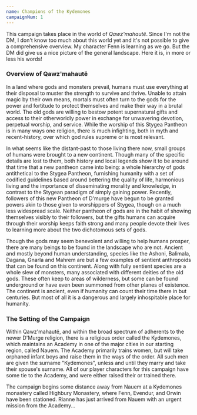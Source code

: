 ```yaml
---
name: Champions of the Kydemones
campaignNum: 1
---
```


This campaign takes place in the world of *Qawz'mahautë*. Since I'm not the DM, I don't know too
much about this world yet and it's not possible to give a comprehensive overview. My character Fenn
is learning as we go. But the DM did give us a nice picture of the general landscape. Here it is,
in more or less his words!

### Overview of Qawz'mahautë

In a land where gods and monsters prevail, humans must use everything at their disposal to muster
the strength to survive and thrive. Unable to attain magic by their own means, mortals must often
turn to the gods for the power and fortitude to protect themselves and make their way in a brutal
world. The old gods are willing to bestow potent supernatural gifts and access to their
otherworldly power in exchange for unwavering devotion, perpetual worship, and service. While the
worship of this Stygea Pantheon is in many ways one religion, there is much infighting, both in
myth and recent-history, over which god rules supreme or is most relevant.

In what seems like the distant-past to those living there now, small groups of humans were brought
to a new continent. Though many of the specific details are lost to them, both history and local
legends show it to be around that time that a new pantheon came into being: a whole hierarchy of
gods antithetical to the Stygea Pantheon, furnishing humanity with a set of codified guidelines
based around bettering the quality of life, harmonious living and the importance of disseminating
morality and knowledge, in contrast to the Stygean paradigm of simply gaining power. Recently,
followers of this new Pantheon of D'murge have begun to be granted powers akin to those given to
worshippers of Stygea, though on a much less widespread scale. Neither pantheon of gods are in the
habit of showing themselves visibly to their followers, but the gifts humans can acquire through
their worship keeps faith strong and many people devote their lives to learning more about the two
dichotomous sets of gods.

Though the gods may seem benevolent and willing to help humans prosper, there are many beings to be
found in the landscape who are not. Ancient and mostly beyond human understanding, species like the
Ashoni, Balimala, Dagana, Gnarla and Mahrem are but a few examples of sentient anthropoids that can
be found on this continent. Along with fully sentient species are a whole slew of monsters, many
associated with different deities of the old gods. These often keep to areas of wilderness, but
some can be found underground or have even been summoned from other planes of existence. The
continent is ancient, even if humanity can count their time there in but centuries. But most of all
it is a dangerous and largely inhospitable place for humanity.

### The Setting of the Campaign

Within Qawz'mahautë, and within the broad spectrum of adherents to the newer D'Murge religion,
there is a religious order called the Kydemones, which maintains an Academy in one of the major
cities in our starting region, called Nauem. The Academy primarily trains women, but will take
orphaned infant boys and raise them in the ways of the order. All such men are given the surname
"Kydemones", unless and until they marry and take their spouse's surname. All of our player
characters for this campaign have some tie to the Academy, and were either raised their or trained
there.

The campaign begins some distance away from Nauem at a Kydemones monastery called Highbury
Monastery, where Fenn, Evendur, and Orwin have been stationed. Rianne has just arrived from Nauem
with an urgent mission from the Academy...
